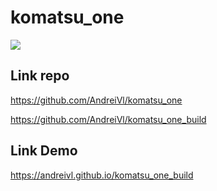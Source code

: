 # komatsu_one

![](https://andreivl.github.io/komatsu_one_build/images/preview-img-komatsu-one.jpg)

## Link repo
https://github.com/AndreiVl/komatsu_one

https://github.com/AndreiVl/komatsu_one_build

## Link Demo
https://andreivl.github.io/komatsu_one_build